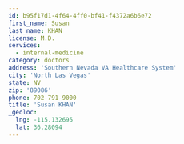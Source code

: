 ```yaml
---
id: b95f17d1-4f64-4ff0-bf41-f4372a6b6e72
first_name: Susan
last_name: KHAN
license: M.D.
services:
  - internal-medicine
category: doctors
address: 'Southern Nevada VA Healthcare System'
city: 'North Las Vegas'
state: NV
zip: '89086'
phone: 702-791-9000
title: 'Susan KHAN'
_geoloc:
  lng: -115.132695
  lat: 36.28094
---
```

